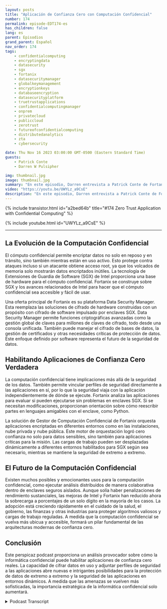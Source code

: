```yaml
---
layout: posts
title: "Aplicación de Confianza Cero con Computación Confidencial"
number: 174
permalink: episode-EDT174-es
has_children: false
lang: es
parent: Episodios
grand_parent: Español
nav_order: 174
tags:
    - confidentialcomputing
    - encryptingdata
    - datasecurity
    - sgx
    - fortanix
    - datasecuritymanager
    - globalkeymanagement
    - encryptionkeys
    - databaseencryption
    - datasecurityplatform
    - truetrustapplications
    - confidentialcomputingmanager
    - onprem
    - privatecloud
    - publiccloud
    - zerotrust
    - futureofconfidentialcomputing
    - distributedanalytics
    - zta
    - cybersecurity

date: Thu Nov 16 2023 03:00:00 GMT-0500 (Eastern Standard Time)
guests:
    - Patrick Conte
    - Darren W Pulsipher

img: thumbnail.jpg
image: thumbnail.jpg
summary: "En este episodio, Darren entrevista a Patrick Conte de Fortanix sobre cómo aprovechar la computación confidencial en la seguridad de las aplicaciones en arquitecturas de cero confianza."
video: "https://youtu.be/UWYLz_a9CsE"
description: "En este episodio, Darren entrevista a Patrick Conte de Fortanix sobre cómo aprovechar la computación confidencial en la seguridad de las aplicaciones en arquitecturas de cero confianza."
---
```


<div>
{% include transistor.html id="a2bed64b" title="#174 Zero Trust Application with Confidential Computing" %}

{% include youtube.html id="UWYLz_a9CsE" %}
</div>

---

## La Evolución de la Computación Confidencial

El cómputo confidencial permite encriptar datos no solo en reposo y en tránsito, sino también mientras están en uso activo. Esto protege contra ataques incluso si un atacante obtiene acceso root, ya que los volcados de memoria solo mostrarán datos encriptados inútiles. La tecnología de Extensiones de Guardia de Software (SGX) de Intel proporciona una base de hardware para el cómputo confidencial. Fortanix se construye sobre SGX y los avances relacionados de Intel para hacer que el cómputo confidencial sea accesible y fácil de usar.

Una oferta principal de Fortanix es su plataforma Data Security Manager. Esta reemplaza las soluciones de cifrado de hardware construidas con un propósito con cifrado de software impulsado por enclaves SGX. Data Security Manager permite funciones criptográficas avanzadas como la gestión global de claves para millones de claves de cifrado, todo desde una consola unificada. También puede manejar el cifrado de bases de datos, la gestión de certificados y otras necesidades críticas de protección de datos. Este enfoque definido por software representa el futuro de la seguridad de datos.

## Habilitando Aplicaciones de Confianza Cero Verdadera

La computación confidencial tiene implicaciones más allá de la seguridad de los datos. También permite vincular perfiles de seguridad directamente a las aplicaciones en sí, por lo que la seguridad viaja con la aplicación independientemente de dónde se ejecute. Fortanix analiza las aplicaciones para evaluar si pueden ejecutarse sin problemas en enclaves SGX. Si se necesitan modificaciones, proporcionan orientación sobre cómo reescribir partes en lenguajes amigables con el enclave, como Python.

La solución de Gestor de Computación Confidencial de Fortanix orquesta aplicaciones encriptadas en diferentes entornos como en las instalaciones, nube privada y nube pública. Este motor de orquestación logró cero confianza no solo para datos sensibles, sino también para aplicaciones críticas para la misión. Las cargas de trabajo pueden ser desplazadas dinámicamente a diferentes entornos habilitados para SGX según sea necesario, mientras se mantiene la seguridad de extremo a extremo.

## El Futuro de la Computación Confidencial

Existen muchos posibles y emocionantes usos para la computación confidencial, como ejecutar análisis distribuidos de manera colaborativa dentro de enclaves seguros aislados. Aunque solía haber penalizaciones de rendimiento sustanciales, las mejoras de Intel y Fortanix han reducido ahora la sobrecarga a porcentajes de un solo dígito en la mayoría de los casos. La adopción está creciendo rápidamente en el cuidado de la salud, el gobierno, las finanzas y otras industrias para proteger algoritmos valiosos y cargas de trabajo reguladas. A medida que la computación confidencial se vuelva más ubicua y accesible, formará un pilar fundamental de las arquitecturas modernas de confianza cero.

## Conclusión

Este perspicaz podcast proporciona un análisis provocador sobre cómo la informática confidencial puede habilitar aplicaciones de confianza cero reales. La capacidad de cifrar datos en uso y adjuntar perfiles de seguridad a las aplicaciones abre nuevas e intrigantes posibilidades para la protección de datos de extremo a extremo y la seguridad de las aplicaciones en entornos dinámicos. A medida que las amenazas se vuelven más sofisticadas, la importancia estratégica de la informática confidencial solo aumentará.



<details>
<summary> Podcast Transcript </summary>

<p></p>

</details>
